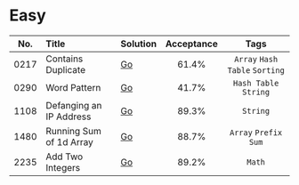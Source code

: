 # Easy

| No.  | Title                    | Solution                      | Acceptance |              Tags              |
|:----:|:-------------------------|:------------------------------|:----------:|:------------------------------:|
| 0217 | Contains Duplicate       | [Go](contains-duplicate)      |   61.4%    | `Array` `Hash Table` `Sorting` |
| 0290 | Word Pattern             | [Go](word-pattern)            |   41.7%    |     `Hash Table` `String`      |
| 1108 | Defanging an IP Address  | [Go](defanging-an-ip-address) |   89.3%    |            `String`            |
| 1480 | Running Sum of 1d Array  | [Go](running-sum-of-1d-array) |   88.7%    |      `Array` `Prefix Sum`      |
| 2235 | Add Two Integers         | [Go](add-two-integers)        |   89.2%    |             `Math`             |

